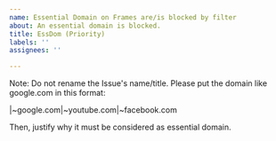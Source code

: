 ```yaml
---
name: Essential Domain on Frames are/is blocked by filter
about: An essential domain is blocked.
title: EssDom (Priority)
labels: ''
assignees: ''

---
```


Note: Do not rename the Issue's name/title.
Please put the domain like google.com in this format:


|~google.com|~youtube.com|~facebook.com


Then, justify why it must be considered as essential domain.

